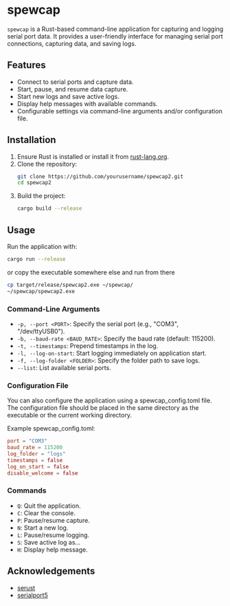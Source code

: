 # spewcap

`spewcap` is a Rust-based command-line application for capturing and logging serial port data. It provides a user-friendly interface for managing serial port connections, capturing data, and saving logs.

## Features

- Connect to serial ports and capture data.
- Start, pause, and resume data capture.
- Start new logs and save active logs.
- Display help messages with available commands.
- Configurable settings via command-line arguments and/or configuration file.

## Installation

1. Ensure Rust is installed or install it from [rust-lang.org](https://www.rust-lang.org/).
2. Clone the repository:
    ```sh
    git clone https://github.com/yourusername/spewcap2.git
    cd spewcap2
    ```
3. Build the project:
    ```sh
    cargo build --release
    ```

## Usage

Run the application with:
```sh
cargo run --release
```

or copy the executable somewhere else and run from there
```sh
cp target/release/spewcap2.exe ~/spewcap/
~/spewcap/spewcap2.exe
```

### Command-Line Arguments

- `-p, --port <PORT>`: Specify the serial port (e.g., "COM3", "/dev/ttyUSB0").
- `-b, --baud-rate <BAUD_RATE>`: Specify the baud rate (default: 115200).
- `-t, --timestamps`: Prepend timestamps in the log.
- `-l, --log-on-start`: Start logging immediately on application start.
- `-f, --log-folder <FOLDER>`: Specify the folder path to save logs.
- `--list`: List available serial ports.

### Configuration File

You can also configure the application using a spewcap_config.toml file. The configuration file should be placed in the same directory as the executable or the current working directory.

Example spewcap_config.toml:
```toml
port = "COM3"
baud_rate = 115200
log_folder = "logs"
timestamps = false
log_on_start = false
disable_welcome = false
```

### Commands

- `Q`: Quit the application.
- `C`: Clear the console.
- `P`: Pause/resume capture.
- `N`: Start a new log.
- `L`: Pause/resume logging.
- `S`: Save active log as...
- `H`: Display help message.

## Acknowledgements

- [serust](https://github.com/thewh1teagle/serust)
- [serialport5](https://crates.io/crates/serialport5)
